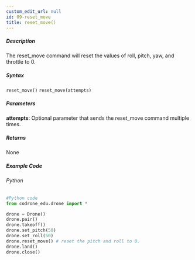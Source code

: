 ```yaml
---
custom_edit_url: null
id: 09-reset_move
title: reset_move()
---
```


##### Description

The reset_move command will reset the values of roll, pitch, yaw, and throttle to 0.

##### Syntax
```reset_move()```
```reset_move(attempts)```

##### Parameters

**attempts**: Optional parameter that sends the reset_move command multiple times.

##### Returns

None

##### Example Code
###### Python
```python
#Python code
from codrone_edu.drone import *

drone = Drone()
drone.pair()
drone.takeoff()
drone.set_pitch(50)
drone.set_roll(50)
drone.reset_move() # reset the pitch and roll to 0.
drone.land()
drone.close()
```